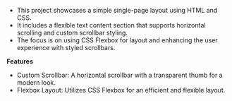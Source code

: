 - This project showcases a simple single-page layout using HTML and CSS. 
- It includes a flexible text content section that supports horizontal scrolling and custom scrollbar styling. 
- The focus is on using CSS Flexbox for layout and enhancing the user experience with styled scrollbars.

**Features**
- Custom Scrollbar: A horizontal scrollbar with a transparent thumb for a modern look.
- Flexbox Layout: Utilizes CSS Flexbox for an efficient and flexible layout.
